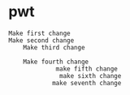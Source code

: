 # pwt
    Make first change
	Make second change
		Make third change

		Make fourth change 
                 make fifth change 
	              make sixth change 
				make seventh change